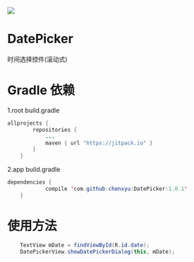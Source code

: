 [![](https://www.jitpack.io/v/chenxyu/DatePicker.svg)](https://www.jitpack.io/#chenxyu/DatePicker)

# DatePicker
时间选择控件(滚动式)


# Gradle 依赖

1.root build.gradle

```java
allprojects {
		repositories {
			...
			maven { url "https://jitpack.io" }
		}
	}
```

2.app build.gradle

```java
dependencies {
	        compile 'com.github.chenxyu:DatePicker:1.0.1'
	}
```


# 使用方法

```java
    TextView mDate = findViewById(R.id.date);
    DatePickerView.showDatePickerDialog(this, mDate);
```
